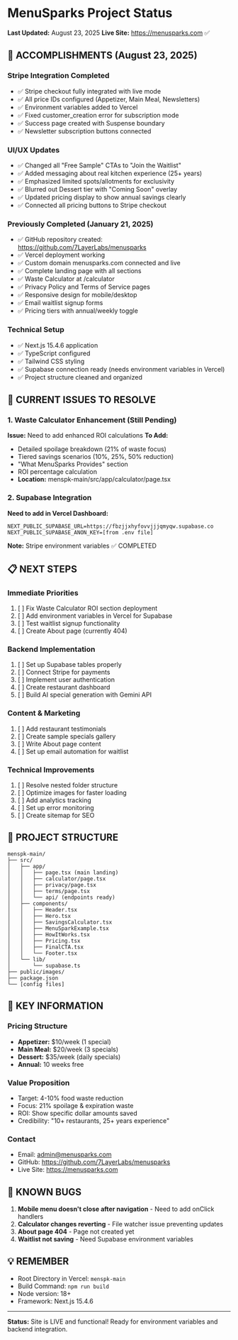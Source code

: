 # MenuSparks Project Status
**Last Updated:** August 23, 2025
**Live Site:** https://menusparks.com ✅

## 🎉 ACCOMPLISHMENTS (August 23, 2025)

### Stripe Integration Completed
- ✅ Stripe checkout fully integrated with live mode
- ✅ All price IDs configured (Appetizer, Main Meal, Newsletters)
- ✅ Environment variables added to Vercel
- ✅ Fixed customer_creation error for subscription mode
- ✅ Success page created with Suspense boundary
- ✅ Newsletter subscription buttons connected

### UI/UX Updates
- ✅ Changed all "Free Sample" CTAs to "Join the Waitlist"
- ✅ Added messaging about real kitchen experience (25+ years)
- ✅ Emphasized limited spots/allotments for exclusivity
- ✅ Blurred out Dessert tier with "Coming Soon" overlay
- ✅ Updated pricing display to show annual savings clearly
- ✅ Connected all pricing buttons to Stripe checkout

### Previously Completed (January 21, 2025)
- ✅ GitHub repository created: https://github.com/7LayerLabs/menusparks
- ✅ Vercel deployment working
- ✅ Custom domain menusparks.com connected and live
- ✅ Complete landing page with all sections
- ✅ Waste Calculator at /calculator
- ✅ Privacy Policy and Terms of Service pages
- ✅ Responsive design for mobile/desktop
- ✅ Email waitlist signup forms
- ✅ Pricing tiers with annual/weekly toggle

### Technical Setup
- ✅ Next.js 15.4.6 application
- ✅ TypeScript configured
- ✅ Tailwind CSS styling
- ✅ Supabase connection ready (needs environment variables in Vercel)
- ✅ Project structure cleaned and organized

## 🔧 CURRENT ISSUES TO RESOLVE

### 1. Waste Calculator Enhancement (Still Pending)
**Issue:** Need to add enhanced ROI calculations
**To Add:** 
- Detailed spoilage breakdown (21% of waste focus)
- Tiered savings scenarios (10%, 25%, 50% reduction)
- "What MenuSparks Provides" section
- ROI percentage calculation
- **Location:** menspk-main/src/app/calculator/page.tsx

### 2. Supabase Integration
**Need to add in Vercel Dashboard:**
```
NEXT_PUBLIC_SUPABASE_URL=https://fbzjjxhyfovvjjjqmyqw.supabase.co
NEXT_PUBLIC_SUPABASE_ANON_KEY=[from .env file]
```
**Note:** Stripe environment variables ✅ COMPLETED

## 📋 NEXT STEPS

### Immediate Priorities
1. [ ] Fix Waste Calculator ROI section deployment
2. [ ] Add environment variables in Vercel for Supabase
3. [ ] Test waitlist signup functionality
4. [ ] Create About page (currently 404)

### Backend Implementation
1. [ ] Set up Supabase tables properly
2. [ ] Connect Stripe for payments
3. [ ] Implement user authentication
4. [ ] Create restaurant dashboard
5. [ ] Build AI special generation with Gemini API

### Content & Marketing
1. [ ] Add restaurant testimonials
2. [ ] Create sample specials gallery
3. [ ] Write About page content
4. [ ] Set up email automation for waitlist

### Technical Improvements
1. [ ] Resolve nested folder structure
2. [ ] Optimize images for faster loading
3. [ ] Add analytics tracking
4. [ ] Set up error monitoring
5. [ ] Create sitemap for SEO

## 📁 PROJECT STRUCTURE

```
menspk-main/
├── src/
│   ├── app/
│   │   ├── page.tsx (main landing)
│   │   ├── calculator/page.tsx
│   │   ├── privacy/page.tsx
│   │   ├── terms/page.tsx
│   │   └── api/ (endpoints ready)
│   ├── components/
│   │   ├── Header.tsx
│   │   ├── Hero.tsx
│   │   ├── SavingsCalculator.tsx
│   │   ├── MenuSparkExample.tsx
│   │   ├── HowItWorks.tsx
│   │   ├── Pricing.tsx
│   │   ├── FinalCTA.tsx
│   │   └── Footer.tsx
│   └── lib/
│       └── supabase.ts
├── public/images/
├── package.json
└── [config files]
```

## 🔑 KEY INFORMATION

### Pricing Structure
- **Appetizer:** $10/week (1 special)
- **Main Meal:** $20/week (3 specials)  
- **Dessert:** $35/week (daily specials)
- **Annual:** 10 weeks free

### Value Proposition
- Target: 4-10% food waste reduction
- Focus: 21% spoilage & expiration waste
- ROI: Show specific dollar amounts saved
- Credibility: "10+ restaurants, 25+ years experience"

### Contact
- Email: admin@menusparks.com
- GitHub: https://github.com/7LayerLabs/menusparks
- Live Site: https://menusparks.com

## 🐛 KNOWN BUGS

1. **Mobile menu doesn't close after navigation** - Need to add onClick handlers
2. **Calculator changes reverting** - File watcher issue preventing updates
3. **About page 404** - Page not created yet
4. **Waitlist not saving** - Need Supabase environment variables

## 💡 REMEMBER

- Root Directory in Vercel: `menspk-main`
- Build Command: `npm run build`
- Node version: 18+
- Framework: Next.js 15.4.6

---

**Status:** Site is LIVE and functional! Ready for environment variables and backend integration.